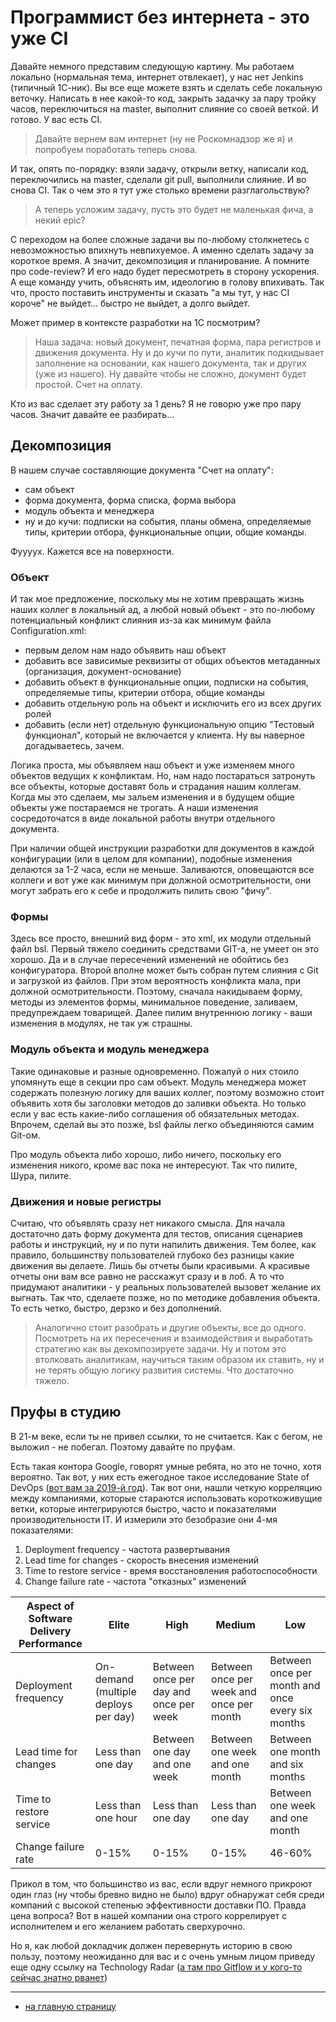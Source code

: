 # Программист без интернета - это уже CI

Давайте немного представим следующую картину. Мы работаем локально (нормальная тема, интернет отвлекает), у нас нет Jenkins (типичный 1С-ник). Вы все еще можете взять и сделать себе локальную веточку. Написать в нее какой-то код, закрыть задачку за пару тройку часов, переключиться на master, выполнит слияние со своей веткой. И готово. У вас есть CI.

> Давайте вернем вам интернет (ну не Роскомнадзор же я) и попробуем поработать теперь снова.

И так, опять по-порядку: взяли задачу, открыли ветку, написали код, переключились на master, сделали git pull, выполнили слияние. И во снова CI. Так о чем это я тут уже столько времени разглагольствую?

> А теперь усложим задачу, пусть это будет не маленькая фича, а некий epic?

С переходом на более сложные задачи вы по-любому столкнетесь с невозможностью впихнуть невпихуемое. А именно сделать задачу за короткое время. А значит, декомпозиция и планирование. А помните про code-review? И его надо будет пересмотреть в сторону ускорения. А еще команду учить, объяснять им, идеологию в голову впихивать. Так что, просто поставить инструменты и сказать "а мы тут, у нас CI короче" не выйдет... быстро не выйдет, а долго выйдет.

Может пример в контексте разработки на 1С посмотрим? 

> Наша задача: новый документ, печатная форма, пара регистров и движения документа. Ну и до кучи по пути, аналитик подкидывает заполнение на основании, как нашего документа, так и других (уже из нашего). Ну давайте чтобы не сложно, документ будет простой. Счет на оплату.

Кто из вас сделает эту работу за 1 день? Я не говорю уже про пару часов. Значит давайте ее разбирать...

## Декомпозиция

В нашем случае составляющие документа "Счет на оплату":
* сам объект
* форма документа, форма списка, форма выбора
* модуль объекта и менеджера
* ну и до кучи: подписки на события, планы обмена, определяемые типы, критерии отбора, функциональные опции, общие команды.

Фуууух. Кажется все на поверхности.

### Объект

И так мое предложение, поскольку мы не хотим превращать жизнь наших коллег в локальный ад, а любой новый объект - это по-любому потенциальный конфликт слияния из-за как минимум файла Configuration.xml:

* первым делом нам надо объявить наш объект
* добавить все зависимые реквизиты от общих объектов метаданных (организация, документ-основание)
* добавить объект в функциональные опции, подписки на события, определяемые типы, критерии отбора, общие команды
* добавить отдельную роль на объект и исключить его из всех других ролей
* добавить (если нет) отдельную функциональную опцию "Тестовый функционал", который не включается у клиента. Ну вы наверное догадываетесь, зачем.

Логика проста, мы объявляем наш объект и уже изменяем много объектов ведущих к конфликтам. Но, нам надо постараться затронуть все объекты, которые доставят боль и страдания нашим коллегам. Когда мы это сделаем, мы зальем изменения и в будущем общие объекты уже постараемся не трогать. А наши изменения сосредоточатся в виде локальной работы внутри отдельного документа.

При наличии общей инструкции разработки для документов в каждой конфигурации (или в целом для компании), подобные изменения делаются за 1-2 часа, если не меньше. Заливаются, оповещаются все коллеги и вот уже как минимум при должной осмотрительности, они могут забрать его к себе и продолжить пилить свою "фичу".

### Формы

Здесь все просто, внешний вид форм - это xml, их модули отдельный файл bsl. Первый тяжело соединить средствами GIT-а, не умеет он это хорошо. Да и в случае пересечений изменений не обойтись без конфигуратора. Второй вполне может быть собран путем слияния с Git и загрузкой из файлов. При этом вероятность конфликта мала, при должной осмотрительности. Поэтому, сначала накидываем форму, методы из элементов формы, минимальное поведение, заливаем, предупреждаем товарищей. Далее пилим внутреннюю логику - ваши изменения в модулях, не так уж страшны.

### Модуль объекта и модуль менеджера

Такие одинаковые и разные одновременно. Пожалуй о них стоило упомянуть еще в секции про сам объект. Модуль менеджера может содержать полезную логику для ваших коллег, поэтому возможно стоит объявить хотя бы заголовки методов до заливки объекта. Но только если у вас есть какие-либо соглашения об обязательных методах. Впрочем, сделай вы это позже, bsl файлы легко объединяются самим Git-ом.

Про модуль объекта либо хорошо, либо ничего, поскольку его изменения никого, кроме вас пока не интересуют. Так что пилите, Шура, пилите.

### Движения и новые регистры

Считаю, что объявлять сразу нет никакого смысла. Для начала достаточно дать форму документа для тестов, описания сценариев работы и инструкций, ну и по пути напилить движения. Тем более, как правило, большинству пользователей глубоко без разницы какие движения вы делаете. Лишь бы отчеты были красивыми. А красивые отчеты они вам все равно не расскажут сразу и в лоб. А то что придумают аналитики - у реальных пользователей вызовет желание их выгнать. Так что, сделаете позже, но по методике добавления объекта. То есть четко, быстро, дерзко и без дополнений.

> Аналогично стоит разобрать и другие объекты, все до одного. Посмотреть на их пересечения и взаимодействия и выработать стратегию как вы декомпозируете задачи. Ну и потом это втолковать аналитикам, научиться таким образом их ставить, ну и не терять общую логику развития системы. Что достаточно тяжело.

## Пруфы в студию

В 21-м веке, если ты не привел ссылки, то не считается. Как с бегом, не выложил - не побегал. Поэтому давайте по пруфам.

Есть такая контора Google, говорят умные ребята, но это не точно, хотя вероятно. Так вот, у них есть ежегодное такое исследование State of DevOps ([вот вам за 2019-й год](https://services.google.com/fh/files/misc/state-of-devops-2019.pdf)). Так вот они, нашли четкую корреляцию между компаниями, которые стараются использовать короткоживущие ветки, которые интегрируются быстро, часто и показателями производительности IT. И измерили это безобразие они 4-мя показателями:

1. Deployment frequency - частота развертывания
2. Lead time for changes - скорость внесения изменений
3. Time to restore service - время восстановления работоспособности
4. Change failure rate - частота "отказных" изменений

| Aspect of Software Delivery Performance | Elite | High | Medium | Low |
|----------------------------------------|-------|------|-------|-----| 
| Deployment frequency | On-demand (multiple deploys per day) | Between once per day and once per week | Between once per week and once per month | Between once per month and once every six months |
| Lead time for changes | Less than one day | Between one day and one week | Between one week and one month | Between one month and six months
| Time to restore service | Less than one hour | Less than one day | Less than one day | Between one week and one month
| Change failure rate | 0-15% | 0-15% | 0-15% | 46-60%

Прикол в том, что большинство из вас, если вдруг немного прикроют один глаз (ну чтобы бревно видно не было) вдруг обнаружат себя среди компаний с высокой степенью эффективности доставки ПО. Правда цена вопроса? Вот в нашей компании она строго коррелирует с исполнителем и его желанием работать сверхурочно.

Но я, как любой докладчик должен перевернуть историю в свою пользу, поэтому неожиданно для вас и с очень умным лицом приведу еще одну ссылку на Technology Radar ([а там про Gitflow и у кого-то сейчас знатно рванет](https://www.thoughtworks.com/radar/techniques/long-lived-branches-with-gitflow))

<hr>

* [на главную страницу](../README.md)